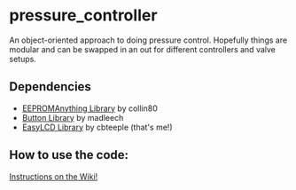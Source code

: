 # pressure_controller
An object-oriented approach to doing pressure control. Hopefully things are modular and can be swapped in an out for different controllers and valve setups.

## Dependencies
 - [EEPROMAnything Library](https://github.com/collin80/EEPROMAnything) by collin80
 - [Button Library](https://github.com/madleech/Button) by madleech
 - [EasyLCD Library](https://github.com/cbteeple/EasyLCD) by cbteeple (that's me!)

## How to use the code:
[Instructions on the Wiki!](https://github.com/cbteeple/pressure_controller/wiki)
